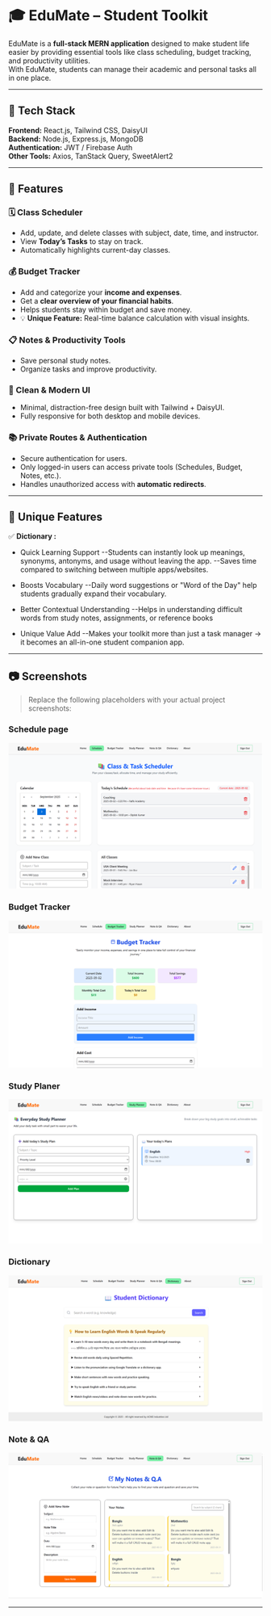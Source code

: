 # 🎓 EduMate – Student Toolkit

EduMate is a **full-stack MERN application** designed to make student life easier by providing essential tools like class scheduling, budget tracking, and productivity utilities.  
With EduMate, students can manage their academic and personal tasks all in one place.  

---

## 🚀 Tech Stack

**Frontend:** React.js, Tailwind CSS, DaisyUI  
**Backend:** Node.js, Express.js, MongoDB  
**Authentication:** JWT / Firebase Auth  
**Other Tools:** Axios, TanStack Query, SweetAlert2  

---

## 📌 Features

### 🗓️ Class Scheduler
- Add, update, and delete classes with subject, date, time, and instructor.  
- View **Today’s Tasks** to stay on track.  
- Automatically highlights current-day classes.  

### 💰 Budget Tracker
- Add and categorize your **income and expenses**.  
- Get a **clear overview of your financial habits**.  
- Helps students stay within budget and save money.  
- 💡 **Unique Feature:** Real-time balance calculation with visual insights.  

### 📋 Notes & Productivity Tools
- Save personal study notes.  
- Organize tasks and improve productivity.  

### 🎨 Clean & Modern UI
- Minimal, distraction-free design built with Tailwind + DaisyUI.  
- Fully responsive for both desktop and mobile devices.  

### 📚 Private Routes & Authentication
- Secure authentication for users.  
- Only logged-in users can access private tools (Schedules, Budget, Notes, etc.).  
- Handles unauthorized access with **automatic redirects**.

---

## 🌟 Unique Features

✅ **Dictionary :**  
-  Quick Learning Support
   --Students can instantly look up meanings, synonyms, antonyms, and usage without leaving the app.
   --Saves time compared to switching between multiple apps/websites.

- Boosts Vocabulary
  --Daily word suggestions or "Word of the Day" help students gradually expand their vocabulary.

- Better Contextual Understanding
  --Helps in understanding difficult words from study notes, assignments, or reference books

- Unique Value Add
  --Makes your toolkit more than just a task manager → it becomes an all-in-one student companion app.

---

## 📷 Screenshots

> Replace the following placeholders with your actual project screenshots:

### Schedule page
![Schedule Screenshot](./Screenshoots/classSchedler.png)

### Budget Tracker
![Budget Tracker](./Screenshoots/budgetTracker.png)

### Study Planer
![Study Planer](./Screenshoots/studyPlaner.png)

### Dictionary
![Dictionary](./Screenshoots/dictionary.png)

### Note & QA
![Note & QA](./Screenshoots/questionGeneratir.png)

---

